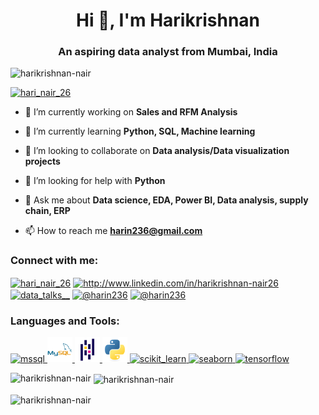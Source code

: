 <h1 align="center">Hi 👋, I'm Harikrishnan</h1>
<h3 align="center">An aspiring data analyst from Mumbai, India</h3>

<p align="left"> <img src="https://komarev.com/ghpvc/?username=harikrishnan-nair&label=Profile%20views&color=0e75b6&style=flat" alt="harikrishnan-nair" /> </p>

<p align="left"> <a href="https://twitter.com/hari_nair_26" target="blank"><img src="https://img.shields.io/twitter/follow/hari_nair_26?logo=twitter&style=for-the-badge" alt="hari_nair_26" /></a> </p>

- 🔭 I’m currently working on **Sales and RFM Analysis**

- 🌱 I’m currently learning **Python, SQL, Machine learning**

- 👯 I’m looking to collaborate on **Data analysis/Data visualization projects**

- 🤝 I’m looking for help with **Python**

- 💬 Ask me about **Data science, EDA, Power BI, Data analysis, supply chain, ERP**

- 📫 How to reach me **harin236@gmail.com**

<h3 align="left">Connect with me:</h3>
<p align="left">
<a href="https://twitter.com/hari_nair_26" target="blank"><img align="center" src="https://raw.githubusercontent.com/rahuldkjain/github-profile-readme-generator/master/src/images/icons/Social/twitter.svg" alt="hari_nair_26" height="30" width="40" /></a>
<a href="https://linkedin.com/in/http://www.linkedin.com/in/harikrishnan-nair26" target="blank"><img align="center" src="https://raw.githubusercontent.com/rahuldkjain/github-profile-readme-generator/master/src/images/icons/Social/linked-in-alt.svg" alt="http://www.linkedin.com/in/harikrishnan-nair26" height="30" width="40" /></a>
<a href="https://instagram.com/data_talks__" target="blank"><img align="center" src="https://raw.githubusercontent.com/rahuldkjain/github-profile-readme-generator/master/src/images/icons/Social/instagram.svg" alt="data_talks__" height="30" width="40" /></a>
<a href="https://medium.com/@harin236" target="blank"><img align="center" src="https://raw.githubusercontent.com/rahuldkjain/github-profile-readme-generator/master/src/images/icons/Social/medium.svg" alt="@harin236" height="30" width="40" /></a>
<a href="https://www.hackerrank.com/@harin236" target="blank"><img align="center" src="https://raw.githubusercontent.com/rahuldkjain/github-profile-readme-generator/master/src/images/icons/Social/hackerrank.svg" alt="@harin236" height="30" width="40" /></a>
</p>

<h3 align="left">Languages and Tools:</h3>
<p align="left"> <a href="https://www.microsoft.com/en-us/sql-server" target="_blank" rel="noreferrer"> <img src="https://www.svgrepo.com/show/303229/microsoft-sql-server-logo.svg" alt="mssql" width="40" height="40"/> </a> <a href="https://www.mysql.com/" target="_blank" rel="noreferrer"> <img src="https://raw.githubusercontent.com/devicons/devicon/master/icons/mysql/mysql-original-wordmark.svg" alt="mysql" width="40" height="40"/> </a> <a href="https://pandas.pydata.org/" target="_blank" rel="noreferrer"> <img src="https://raw.githubusercontent.com/devicons/devicon/2ae2a900d2f041da66e950e4d48052658d850630/icons/pandas/pandas-original.svg" alt="pandas" width="40" height="40"/> </a> <a href="https://www.python.org" target="_blank" rel="noreferrer"> <img src="https://raw.githubusercontent.com/devicons/devicon/master/icons/python/python-original.svg" alt="python" width="40" height="40"/> </a> <a href="https://scikit-learn.org/" target="_blank" rel="noreferrer"> <img src="https://upload.wikimedia.org/wikipedia/commons/0/05/Scikit_learn_logo_small.svg" alt="scikit_learn" width="40" height="40"/> </a> <a href="https://seaborn.pydata.org/" target="_blank" rel="noreferrer"> <img src="https://seaborn.pydata.org/_images/logo-mark-lightbg.svg" alt="seaborn" width="40" height="40"/> </a> <a href="https://www.tensorflow.org" target="_blank" rel="noreferrer"> <img src="https://www.vectorlogo.zone/logos/tensorflow/tensorflow-icon.svg" alt="tensorflow" width="40" height="40"/> </a> </p>

<p><img align="left" src="https://github-readme-stats.vercel.app/api/top-langs?username=harikrishnan-nair&show_icons=true&locale=en&layout=compact" alt="harikrishnan-nair" /></p>

<p>&nbsp;<img align="center" src="https://github-readme-stats.vercel.app/api?username=harikrishnan-nair&show_icons=true&locale=en" alt="harikrishnan-nair" /></p>

<p><img align="center" src="https://github-readme-streak-stats.herokuapp.com/?user=harikrishnan-nair&" alt="harikrishnan-nair" /></p>

